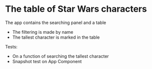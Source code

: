 # The table of Star Wars characters

The app contains the searching panel and a table

- The filtering is made by name
- The tallest character is marked in the table

Tests:
- On a function of searching the tallest character
- Snapshot test on App Component